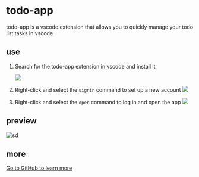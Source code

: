 # todo-app
todo-app is a vscode extension that allows you to quickly manage your todo list tasks in vscode


 
## use
1. Search for the todo-app extension in vscode and install it
   
   ![](https://i.bmp.ovh/imgs/2022/06/30/9769bb41e70e572d.png)

2. Right-click and select the `signin` command to set up a new account
   ![](https://i.bmp.ovh/imgs/2022/06/30/8cdc13ba9f89ec12.png)
3. Right-click and select the `open` command to log in and open the app
   ![](https://i.bmp.ovh/imgs/2022/06/30/a99c2a9982c67f60.png)


## preview

![sd](https://s3.bmp.ovh/imgs/2022/06/30/2bdd1633fd730a4c.png)

## more
[Go to GitHub to learn more](https://github.com/zlx362211854/vscode-todo-extension)